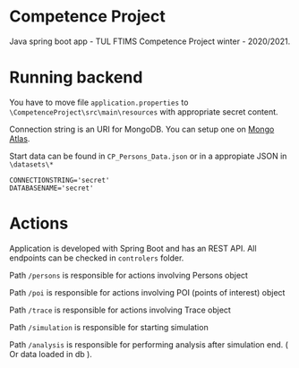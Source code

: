 # Competence Project
Java spring boot app - TUL FTIMS Competence Project winter - 2020/2021.

# Running backend
You have to move file `application.properties` to `\CompetenceProject\src\main\resources` with appropriate secret content.

Connection string is an URI for MongoDB. You can setup one on [Mongo Atlas](https://www.mongodb.com/cloud/atlas).

Start data can be found in `CP_Persons_Data.json` or in a appropiate JSON in `\datasets\*`
```
CONNECTIONSTRING='secret'
DATABASENAME='secret'
```

# Actions
Application is developed with Spring Boot and has an REST API. All endpoints can be checked in `controlers` folder.

Path `/persons` is responsible for actions involving Persons object 

Path `/poi` is responsible for actions involving POI (points of interest) object

Path `/trace` is responsible for actions involving Trace object

Path `/simulation` is responsible for starting simulation

Path `/analysis` is responsible for performing analysis after simulation end. ( Or data loaded in db ).
